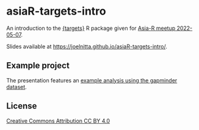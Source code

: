 # asiaR-targets-intro

An introduction to the [{targets}](https://github.com/ropensci/targets) R package given for [Asia-R meetup 2022-05-07](https://github.com/AsiaR-community/2022-bioCasia_targets).

Slides available at https://joelnitta.github.io/asiaR-targets-intro/.

## Example project

The presentation features an [example analysis using the gapminder dataset](https://github.com/joelnitta/targets_gapminder_example).

## License

[Creative Commons Attribution CC BY 4.0](https://creativecommons.org/licenses/by/4.0/legalcode)
